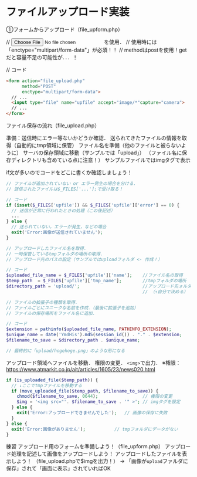 # ファイルアップロード実装

①フォームからアップロード（file_upform.php）

// <input type="file">を使用．
// 使用時には「enctype="multipart/form-data"」が必須！！
// methodはpostを使用！getだと容量不足の可能性が．．．！

// コード
```html
<form action="file_upload.php"
      method="POST"
      enctype="multipart/form-data">
  // ...
  <input type="file" name="upfile" accept="image/*"capture="camera">
  // ...
</form>
```

ファイル保存の流れ（file_upload.php）

準備：送信時にエラー等ないかどうか確認．
送られてきたファイルの情報を取得（自動的にtmp領域に保管）
ファイル名を準備（他のファイルと被らないように）
サーバの保存領域に移動（サンプルでは「upload」）
（ファイル名に保存ディレクトリも含めている点に注意！）
サンプルファイルではimgタグで表示

if文が多いのでコードをどこに書くか確認しましょう！

```php
// ファイルが追加されていない or エラー発生の場合を分ける．
// 送信されたファイルは$_FILES['...'];で受け取る！

// コード
if (isset($_FILES['upfile']) && $_FILES['upfile']['error'] == 0) {
  // 送信が正常に行われたときの処理（この後記述）
  ...
} else {
  // 送られていない，エラーが発生，などの場合
  exit('Error:画像が送信されていません');
}
```

```php
// アップロードしたファイル名を取得．
// 一時保管しているtmpフォルダの場所の取得．
// アップロード先のパスの設定（サンプルではuploadフォルダ <- 作成！）

// コード
$uploaded_file_name = $_FILES['upfile']['name'];	//ファイル名の取得
$temp_path  = $_FILES['upfile']['tmp_name'];		//tmpフォルダの場所
$directory_path = 'upload/';						//アップロード先ォルダ
													// （↑自分で決める）

```

```php
// ファイルの拡張子の種類を取得．
// ファイルごとにユニークな名前を作成．（最後に拡張子を追加）
// ファイルの保存場所をファイル名に追加．

// コード
$extension = pathinfo($uploaded_file_name, PATHINFO_EXTENSION);
$unique_name = date('YmdHis').md5(session_id()) . "." . $extension;
$filename_to_save = $directory_path . $unique_name;

// 最終的に「upload/hogehoge.png」のような形になる
```

アップロード領域へファイルを移動．
権限の変更．
`<img>`で出力．
    ※権限：https://www.atmarkit.co.jp/ait/articles/1605/23/news020.html

```php
if (is_uploaded_file($temp_path)) {
  // ↓ここでtmpファイルを移動する
  if (move_uploaded_file($temp_path, $filename_to_save)) {
    chmod($filename_to_save, 0644);					// 権限の変更
    $img = '<img src="'. $filename_to_save . '" >';	// imgタグを設定
  } else {
    exit('Error:アップロードできませんでした');	// 画像の保存に失敗
  }
} else {
  exit('Error:画像がありません');			// tmpフォルダにデータがない
}
```

練習
アップロード用のフォームを準備しよう！（file_upform.php）
アップロード処理を記述して画像をアップロードしよう！
アップロードしたファイルを表示しよう！
（file_upload.phpで$imgを出力！）
-> 「画像が`upload`ファルダに保存」されて「画面に表示」されていればOK
